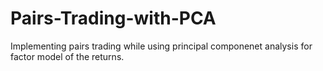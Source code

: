# Pairs-Trading-with-PCA
Implementing pairs trading  while using principal componenet analysis for factor model of the returns.
